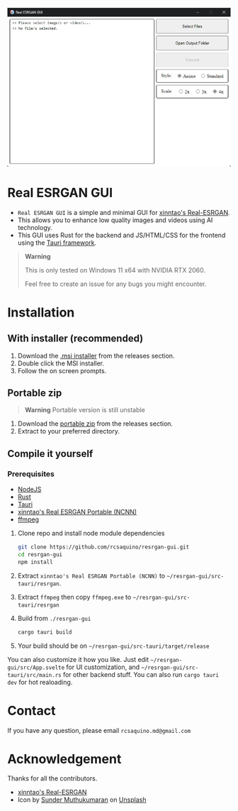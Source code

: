 <p align="center">
  <img src="assets/app-screenshot.jpg">
</p>

# Real ESRGAN GUI

- `Real ESRGAN GUI` is a simple and minimal GUI for [xinntao's Real-ESRGAN](https://github.com/xinntao/Real-ESRGAN).
- This allows you to enhance low quality images and videos using AI technology.
- This GUI uses Rust for the backend and JS/HTML/CSS for the frontend using the [Tauri framework](https://github.com/tauri-apps/tauri).

> **Warning**
> 
> This is only tested on Windows 11 x64 with NVIDIA RTX 2060.
> 
> Feel free to create an issue for any bugs you might encounter.

# Installation

## With installer (recommended)

1. Download the [.msi installer](https://github.com/rcsaquino/resrgan-gui/releases) from the releases section.
2. Double click the MSI installer.
3. Follow the on screen prompts.

## Portable zip

> **Warning**
> Portable version is still unstable

1. Download the [portable zip](https://github.com/rcsaquino/resrgan-gui/releases) from the releases section.
2. Extract to your preferred directory.

## Compile it yourself

### Prerequisites

- [NodeJS](https://nodejs.org/)
- [Rust](https://www.rust-lang.org/)
- [Tauri](https://tauri.app/)
- [xinntao's Real ESRGAN Portable (NCNN)](https://github.com/xinntao/Real-ESRGAN/releases/download/v0.2.5.0/realesrgan-ncnn-vulkan-20220424-windows.zip)
- [ffmpeg](https://www.gyan.dev/ffmpeg/builds/)

1. Clone repo and install node module dependencies

   ```bash
   git clone https://github.com/rcsaquino/resrgan-gui.git
   cd resrgan-gui
   npm install
   ```

2. Extract `xinntao's Real ESRGAN Portable (NCNN)` to `~/resrgan-gui/src-tauri/resrgan`.

3. Extract `ffmpeg` then copy `ffmpeg.exe` to `~/resrgan-gui/src-tauri/resrgan`

4. Build from `./resrgan-gui`

   ```bash
   cargo tauri build
   ```
5. Your build should be on `~/resrgan-gui/src-tauri/target/release`

You can also customize it how you like. Just edit `~/resrgan-gui/src/App.svelte` for UI customization, and `~/resrgan-gui/src-tauri/src/main.rs` for other backend stuff. You can also run `cargo tauri dev` for hot realoading.

# Contact

If you have any question, please email `rcsaquino.md@gmail.com`

# Acknowledgement

Thanks for all the contributors.

- [xinntao's Real-ESRGAN](https://github.com/xinntao/Real-ESRGAN)
- Icon by [Sunder Muthukumaran](https://unsplash.com/@sunder_2k25?utm_source=unsplash&utm_medium=referral&utm_content=creditCopyText) on [Unsplash](https://unsplash.com/s/photos/icon?utm_source=unsplash&utm_medium=referral&utm_content=creditCopyText)

